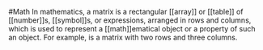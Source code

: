 #Math 
In mathematics, a matrix is a rectangular [[array]] or [[table]] of [[number]]s, [[symbol]]s, or expressions, arranged in rows and columns, which is used to represent a [[math]]ematical object or a property of such an object. For example, is a matrix with two rows and three columns.